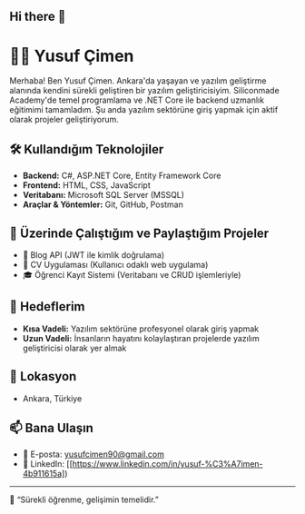 ## Hi there 👋
# 👨‍💻 Yusuf Çimen

Merhaba! Ben Yusuf Çimen. Ankara'da yaşayan ve yazılım geliştirme alanında kendini sürekli geliştiren bir yazılım geliştiricisiyim. Siliconmade Academy'de temel programlama ve .NET Core ile backend uzmanlık eğitimimi tamamladım. Şu anda yazılım sektörüne giriş yapmak için aktif olarak projeler geliştiriyorum.

## 🛠️ Kullandığım Teknolojiler

- **Backend:** C#, ASP.NET Core, Entity Framework Core  
- **Frontend:** HTML, CSS, JavaScript  
- **Veritabanı:** Microsoft SQL Server (MSSQL)  
- **Araçlar & Yöntemler:** Git, GitHub, Postman

## 🚀 Üzerinde Çalıştığım ve Paylaştığım Projeler

- 📝 Blog API (JWT ile kimlik doğrulama)
- 📄 CV Uygulaması (Kullanıcı odaklı web uygulama)
- 🎓 Öğrenci Kayıt Sistemi (Veritabanı ve CRUD işlemleriyle)

## 🎯 Hedeflerim

- **Kısa Vadeli:** Yazılım sektörüne profesyonel olarak giriş yapmak  
- **Uzun Vadeli:** İnsanların hayatını kolaylaştıran projelerde yazılım geliştiricisi olarak yer almak

## 📍 Lokasyon

- Ankara, Türkiye

## 📫 Bana Ulaşın

- 📧 E-posta: yusufcimen90@gmail.com 
- 💼 LinkedIn: [[https://www.linkedin.com/in/yusuf-%C3%A7imen-4b911615a]) 

---

🧠 “Sürekli öğrenme, gelişimin temelidir.”

